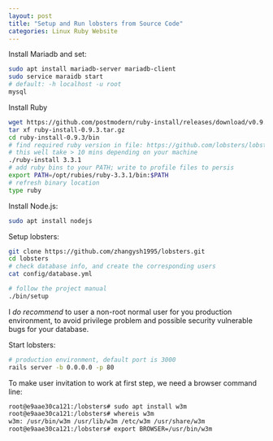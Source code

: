 ```yaml
---
layout: post
title: "Setup and Run lobsters from Source Code"
categories: Linux Ruby Website 
---
```


Install Mariadb and set:
````bash
sudo apt install mariadb-server mariadb-client
sudo service maraidb start
# default: -h localhost -u root
mysql
````

Install Ruby
````bash
wget https://github.com/postmodern/ruby-install/releases/download/v0.9.3/ruby-install-0.9.3.tar.gz
tar xf ruby-install-0.9.3.tar.gz
cd ruby-install-0.9.3/bin
# find required ruby version in file: https://github.com/lobsters/lobsters/blob/master/.ruby-version
# this well take > 10 mins depending on your machine
./ruby-install 3.3.1
# add ruby bins to your PATH; write to profile files to persis
export PATH=/opt/rubies/ruby-3.3.1/bin:$PATH 
# refresh binary location
type ruby
````

Install Node.js:
````bash
sudo apt install nodejs
````

Setup lobsters:
````bash
git clone https://github.com/zhangysh1995/lobsters.git
cd lobsters
# check database info, and create the corresponding users
cat config/database.yml

# follow the project manual
./bin/setup
````
I *do recommend* to user a non-root normal user for you production environment, to avoid privilege problem and possible security vulnerable bugs for your database.

Start lobsters:
````bash
# production environment, default port is 3000
rails server -b 0.0.0.0 -p 80
````

To make user invitation to work at first step, we need a browser command line:
````bash
root@e9aae30ca121:/lobsters# sudo apt install w3m
root@e9aae30ca121:/lobsters# whereis w3m
w3m: /usr/bin/w3m /usr/lib/w3m /etc/w3m /usr/share/w3m
root@e9aae30ca121:/lobsters# export BROWSER=/usr/bin/w3m
````

